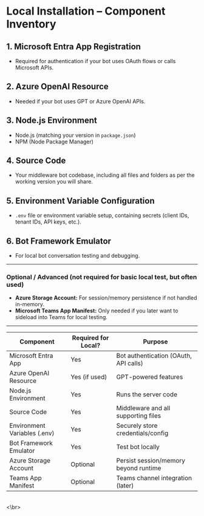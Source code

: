 # Local Installation – Component Inventory

## 1. Microsoft Entra App Registration

* Required for authentication if your bot uses OAuth flows or calls Microsoft APIs.

## 2. Azure OpenAI Resource

* Needed if your bot uses GPT or Azure OpenAI APIs.

## 3. Node.js Environment

* Node.js (matching your version in `package.json`)
* NPM (Node Package Manager)

## 4. Source Code

* Your middleware bot codebase, including all files and folders as per the working version you will share.

## 5. Environment Variable Configuration

* `.env` file or environment variable setup, containing secrets (client IDs, tenant IDs, API keys, etc.).

## 6. Bot Framework Emulator

* For local bot conversation testing and debugging.

---

### Optional / Advanced (not required for basic local test, but often used)

* **Azure Storage Account:** For session/memory persistence if not handled in-memory.
* **Microsoft Teams App Manifest:** Only needed if you later want to sideload into Teams for local testing.

---

| Component                    | Required for Local? | Purpose                               |
| ---------------------------- | ------------------- | ------------------------------------- |
| Microsoft Entra App          | Yes                 | Bot authentication (OAuth, API calls) |
| Azure OpenAI Resource        | Yes (if used)       | GPT-powered features                  |
| Node.js Environment          | Yes                 | Runs the server code                  |
| Source Code                  | Yes                 | Middleware and all supporting files   |
| Environment Variables (.env) | Yes                 | Securely store credentials/config     |
| Bot Framework Emulator       | Yes                 | Test bot locally                      |
| Azure Storage Account        | Optional            | Persist session/memory beyond runtime |
| Teams App Manifest           | Optional            | Teams channel integration (later)     |

<br><\br>
